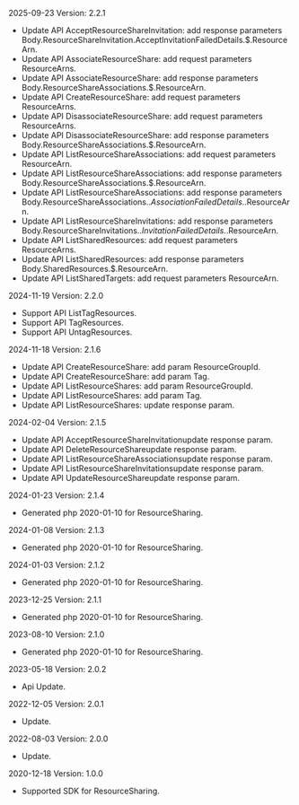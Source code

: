 2025-09-23 Version: 2.2.1
- Update API AcceptResourceShareInvitation: add response parameters Body.ResourceShareInvitation.AcceptInvitationFailedDetails.$.ResourceArn.
- Update API AssociateResourceShare: add request parameters ResourceArns.
- Update API AssociateResourceShare: add response parameters Body.ResourceShareAssociations.$.ResourceArn.
- Update API CreateResourceShare: add request parameters ResourceArns.
- Update API DisassociateResourceShare: add request parameters ResourceArns.
- Update API DisassociateResourceShare: add response parameters Body.ResourceShareAssociations.$.ResourceArn.
- Update API ListResourceShareAssociations: add request parameters ResourceArn.
- Update API ListResourceShareAssociations: add response parameters Body.ResourceShareAssociations.$.ResourceArn.
- Update API ListResourceShareAssociations: add response parameters Body.ResourceShareAssociations.$.AssociationFailedDetails.$.ResourceArn.
- Update API ListResourceShareInvitations: add response parameters Body.ResourceShareInvitations.$.InvitationFailedDetails.$.ResourceArn.
- Update API ListSharedResources: add request parameters ResourceArns.
- Update API ListSharedResources: add response parameters Body.SharedResources.$.ResourceArn.
- Update API ListSharedTargets: add request parameters ResourceArn.


2024-11-19 Version: 2.2.0
- Support API ListTagResources.
- Support API TagResources.
- Support API UntagResources.


2024-11-18 Version: 2.1.6
- Update API CreateResourceShare: add param ResourceGroupId.
- Update API CreateResourceShare: add param Tag.
- Update API ListResourceShares: add param ResourceGroupId.
- Update API ListResourceShares: add param Tag.
- Update API ListResourceShares: update response param.


2024-02-04 Version: 2.1.5
- Update API AcceptResourceShareInvitationupdate response param.
- Update API DeleteResourceShareupdate response param.
- Update API ListResourceShareAssociationsupdate response param.
- Update API ListResourceShareInvitationsupdate response param.
- Update API UpdateResourceShareupdate response param.


2024-01-23 Version: 2.1.4
- Generated php 2020-01-10 for ResourceSharing.

2024-01-08 Version: 2.1.3
- Generated php 2020-01-10 for ResourceSharing.

2024-01-03 Version: 2.1.2
- Generated php 2020-01-10 for ResourceSharing.

2023-12-25 Version: 2.1.1
- Generated php 2020-01-10 for ResourceSharing.

2023-08-10 Version: 2.1.0
- Generated php 2020-01-10 for ResourceSharing.

2023-05-18 Version: 2.0.2
- Api Update.

2022-12-05 Version: 2.0.1
- Update.

2022-08-03 Version: 2.0.0
- Update.

2020-12-18 Version: 1.0.0
- Supported SDK for ResourceSharing.

